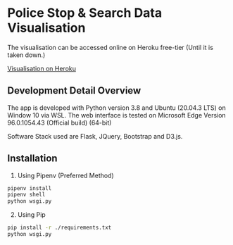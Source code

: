 # Police Stop & Search Data Visualisation

The visualisation can be accessed online on Heroku free-tier (Until it is taken down.)

[Visualisation on Heroku](https://police-stop-search-vis.herokuapp.com/)

## Development Detail Overview

The app is developed with Python version 3.8 and Ubuntu (20.04.3 LTS) on Window 10 via WSL.
The web interface is tested on Microsoft Edge Version 96.0.1054.43 (Official build) (64-bit)

Software Stack used are Flask, JQuery, Bootstrap and D3.js.

## Installation

1. Using Pipenv (Preferred Method)
```bash
pipenv install
pipenv shell
python wsgi.py
```

2. Using Pip
```bash
pip install -r ./requirements.txt
python wsgi.py
```
